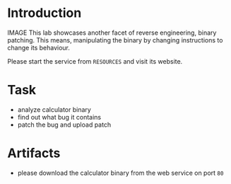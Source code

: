 # Introduction
IMAGE
This lab showcases another facet of reverse engineering, binary patching. This means, manipulating the binary by changing instructions to change its behaviour.

Please start the service from `RESOURCES` and visit its website.

# Task
* analyze calculator binary 
* find out what bug it contains
* patch the bug and upload patch

# Artifacts
* please download the calculator binary from the web service on port `80`